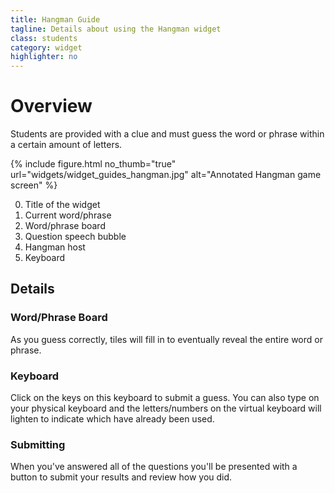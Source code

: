 ```yaml
---
title: Hangman Guide
tagline: Details about using the Hangman widget
class: students
category: widget
highlighter: no
---
```

# Overview

Students are provided with a clue and must guess the word or phrase within a certain amount of letters.

{% include figure.html
	no_thumb="true"
	url="widgets/widget_guides_hangman.jpg"
	alt="Annotated Hangman game screen"
%}

0. Title of the widget
0. Current word/phrase
0. Word/phrase board
0. Question speech bubble
0. Hangman host
0. Keyboard

## Details

### Word/Phrase Board

As you guess correctly, tiles will fill in to eventually reveal the entire word or phrase.

### Keyboard

Click on the keys on this keyboard to submit a guess. You can also type on your physical keyboard and the letters/numbers on the virtual keyboard will lighten to indicate which have already been used.

### Submitting

When you've answered all of the questions you'll be presented with a button to submit your results and review how you did.
